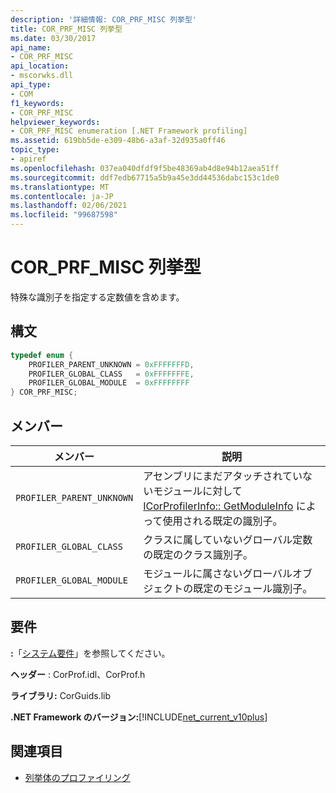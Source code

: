 ```yaml
---
description: '詳細情報: COR_PRF_MISC 列挙型'
title: COR_PRF_MISC 列挙型
ms.date: 03/30/2017
api_name:
- COR_PRF_MISC
api_location:
- mscorwks.dll
api_type:
- COM
f1_keywords:
- COR_PRF_MISC
helpviewer_keywords:
- COR_PRF_MISC enumeration [.NET Framework profiling]
ms.assetid: 619bb5de-e309-48b6-a3af-32d935a0ff46
topic_type:
- apiref
ms.openlocfilehash: 037ea040dfdf9f5be48369ab4d8e94b12aea51ff
ms.sourcegitcommit: ddf7edb67715a5b9a45e3dd44536dabc153c1de0
ms.translationtype: MT
ms.contentlocale: ja-JP
ms.lasthandoff: 02/06/2021
ms.locfileid: "99687598"
---
```

# <a name="cor_prf_misc-enumeration"></a>COR_PRF_MISC 列挙型

特殊な識別子を指定する定数値を含めます。  
  
## <a name="syntax"></a>構文  
  
```cpp  
typedef enum {  
    PROFILER_PARENT_UNKNOWN = 0xFFFFFFFD,  
    PROFILER_GLOBAL_CLASS   = 0xFFFFFFFE,  
    PROFILER_GLOBAL_MODULE  = 0xFFFFFFFF  
} COR_PRF_MISC;  
```  
  
## <a name="members"></a>メンバー  
  
|メンバー|説明|  
|------------|-----------------|  
|`PROFILER_PARENT_UNKNOWN`|アセンブリにまだアタッチされていないモジュールに対して [ICorProfilerInfo:: GetModuleInfo](icorprofilerinfo-getmoduleinfo-method.md) によって使用される既定の識別子。|  
|`PROFILER_GLOBAL_CLASS`|クラスに属していないグローバル定数の既定のクラス識別子。|  
|`PROFILER_GLOBAL_MODULE`|モジュールに属さないグローバルオブジェクトの既定のモジュール識別子。|  
  
## <a name="requirements"></a>要件  

 **:**「[システム要件](../../get-started/system-requirements.md)」を参照してください。  
  
 **ヘッダー** : CorProf.idl、CorProf.h  
  
 **ライブラリ:** CorGuids.lib  
  
 **.NET Framework のバージョン:**[!INCLUDE[net_current_v10plus](../../../../includes/net-current-v10plus-md.md)]  
  
## <a name="see-also"></a>関連項目

- [列挙体のプロファイリング](profiling-enumerations.md)
